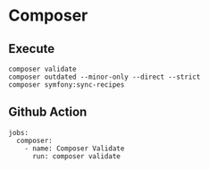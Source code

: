 
# Composer

## Execute

```
composer validate
composer outdated --minor-only --direct --strict
composer symfony:sync-recipes
```

## Github Action

```
jobs:
  composer:
    - name: Composer Validate
      run: composer validate
```
